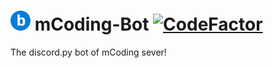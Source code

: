 # <img src='https://github.com/CircuitSacul/mCoding-Bot/blob/main/assets/bot_icon.svg' height='32'> mCoding-Bot [![CodeFactor](https://www.codefactor.io/repository/github/circuitsacul/mcoding-bot/badge?s=9fdaa7c2827a552318f69413f9bf1ecb7704c0be)](https://www.codefactor.io/repository/github/circuitsacul/mcoding-bot)

The discord.py bot of mCoding sever!
